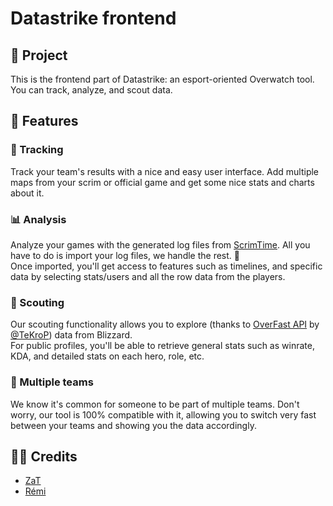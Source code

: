 # Datastrike frontend

## 🚀 Project
This is the frontend part of Datastrike: an esport-oriented Overwatch tool. You can track, analyze, and scout data.

## 🧬 Features

### 📖 Tracking
Track your team's results with a nice and easy user interface. Add multiple maps from your scrim or official game and get some nice stats and charts about it.

### 📊 Analysis
Analyze your games with the generated log files from [ScrimTime](https://workshop.codes/DKEEH). All you have to do is import your log files, we handle the rest. 🫡\
Once imported, you'll get access to features such as timelines, and specific data by selecting stats/users and all the row data from the players.

### 🔎 Scouting
Our scouting functionality allows you to explore (thanks to [OverFast API](https://overfast-api.tekrop.fr/) by [@TeKroP](https://github.com/TeKrop)) data from Blizzard.\
For public profiles, you'll be able to retrieve general stats such as winrate, KDA, and detailed stats on each hero, role, etc.

### 📆 Multiple teams
We know it's common for someone to be part of multiple teams. Don't worry, our tool is 100% compatible with it, allowing you to switch very fast between your teams and showing you the data accordingly.

## 🧑‍💻 Credits
- [ZaT](https://github.com/Zat-Code)
- [Rémi](https://github.com/RemiSaurel)

